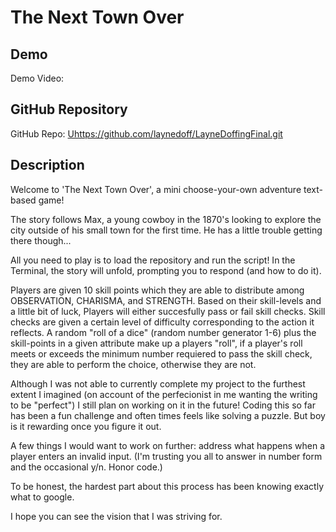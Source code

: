 # The Next Town Over

## Demo
Demo Video: <URL>

## GitHub Repository
GitHub Repo: <Uhttps://github.com/laynedoff/LayneDoffingFinal.git>

## Description
Welcome to 'The Next Town Over', a mini choose-your-own adventure text-based game!

The story follows Max, a young cowboy in the 1870's looking to explore the city outside of his small town for the first time. He has a little trouble getting there though...

All you need to play is to load the repository and run the script! In the Terminal, the story will unfold, prompting you to respond (and how to do it).
          
Players are given 10 skill points which they are able to distribute among OBSERVATION, CHARISMA, and STRENGTH. Based on their skill-levels and a little bit of luck, Players will either succesfully pass or fail skill checks. Skill checks are given a certain level of difficulty corresponding to the action it reflects. A random "roll of a dice" (random number generator 1-6) plus the skill-points in a given attribute make up a players "roll", if a player's roll meets or exceeds the minimum number requiered to pass the skill check, they are able to perform the choice, otherwise they are not.

Although I was not able to currently complete my project to the furthest extent I imagined (on account of the perfecionist in me wanting the writing to be "perfect") I still plan on working on it in the future! Coding this so far has been a fun challenge and often times feels like solving a puzzle. But boy is it rewarding once you figure it out. 

A few things I would want to work on further: address what happens when a player enters an invalid input. (I'm trusting you all to answer in number form and the occasional y/n. Honor code.)

To be honest, the hardest part about this process has been knowing exactly what to google.

I hope you can see the vision that I was striving for.

